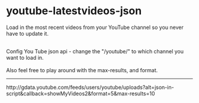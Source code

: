 youtube-latestvideos-json
=========================

Load in the most recent videos from your YouTube channel so you never have to update it.

<br/>
Config You Tube json api - change the "/youtube/" to which channel you want to load in.
<br/>
<br/>
Also feel free to play around with the max-results, and format.
<hr/>
 http://gdata.youtube.com/feeds/users/youtube/uploads?alt=json-in-script&callback=showMyVideos2&format=5&max-results=10
